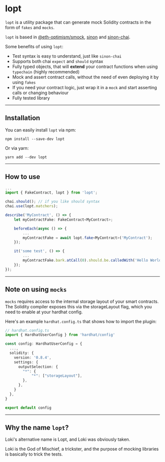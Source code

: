 # lopt

`lopt` is a utility package that can generate mock Solidity contracts in the form of `fakes` and `mocks`.

`lopt` is based in [@eth-optimism/smock](https://github.com/ethereum-optimism/optimism/tree/develop/packages/smock), [sinon](https://sinonjs.org/) and [sinon-chai](https://www.chaijs.com/plugins/sinon-chai/).

Some benefits of using `lopt`:

- Test syntax is easy to understand, just like `sinon-chai`
- Supports both chai `expect` and `should` syntax
- Fully typed objects, that will **extend** your contract functions when using `typechain` (highly recommended)
- Mock and assert contract calls, without the need of even deploying it by using `fakes`
- If you need your contract logic, just wrap it in a `mock` and start asserting calls or changing behaviour
- Fully tested library

---

## Installation

You can easily install `lopt` via npm:

```
npm install --save-dev lopt
```

Or via yarn:

```
yarn add --dev lopt
```

---

## How to use

```typescript
...
import { FakeContract, lopt } from 'lopt';

chai.should(); // if you like should syntax
chai.use(lopt.matchers);

describe('MyContract', () => {
    let myContractFake: FakeContract<MyContract>;

    beforeEach(async () => {
        ...
        myContractFake = await lopt.fake<MyContract>('MyContract');
    });

    it('some test', () => {
        ...
        myContractFake.bark.atCall(0).should.be.calledWith('Hello World');
    });
});
```

---

## Note on using `mocks`

`mocks` requires access to the internal storage layout of your smart contracts. The Solidity compiler exposes this via the storageLayout flag, which you need to enable at your hardhat config.

Here's an example `hardhat.config.ts` that shows how to import the plugin:

```typescript
// hardhat.config.ts
import { HardhatUserConfig } from 'hardhat/config'

const config: HardhatUserConfig = {
  ...,
  solidity: {
    version: '0.8.4',
    settings: {
      outputSelection: {
        "*": {
            "*": ["storageLayout"],
        },
      },
    }
  },
}

export default config
```

---

## Why the name `lopt`?

Loki's alternative name is Lopt, and Loki was obviously taken.

Loki is the God of Mischief, a trickster, and the purpose of mocking libraries is basically to trick the tests.
